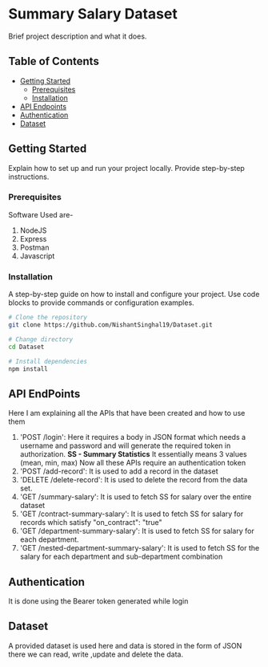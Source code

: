 # Summary Salary Dataset

Brief project description and what it does.

## Table of Contents

- [Getting Started](#getting-started)
  - [Prerequisites](#prerequisites)
  - [Installation](#installation)
- [API Endpoints](#api-endpoints)
- [Authentication](#authentication)
- [Dataset](#dataset)


## Getting Started

Explain how to set up and run your project locally. Provide step-by-step instructions.

### Prerequisites

Software Used are-
1. NodeJS
2. Express
3. Postman
4. Javascript

### Installation

A step-by-step guide on how to install and configure your project. Use code blocks to provide commands or configuration examples.

```bash
# Clone the repository
git clone https://github.com/NishantSinghal19/Dataset.git

# Change directory
cd Dataset

# Install dependencies
npm install
```

## API EndPoints

Here I am explaining all the APIs that have been created and how to use them
1. 'POST /login': Here it requires a body in JSON format which needs a username and password and will generate the required token in authorization.
**SS - Summary Statistics** It essentially means 3 values (mean, min, max)
Now all these APIs require an authentication token
2. 'POST /add-record': It is used to add a record in the dataset
3. 'DELETE /delete-record': It is used to delete the record from the data set.
4. 'GET /summary-salary': It is used to fetch SS for salary over the entire dataset
5. 'GET /contract-summary-salary': It is used to fetch SS for salary for records which satisfy "on_contract": "true"
6. 'GET /department-summary-salary': It is used to fetch SS for salary for each department.
7. 'GET /nested-department-summary-salary': It is used to fetch SS for the salary for each department and sub-department combination

## Authentication 

It is done using the Bearer token generated while login

## Dataset

A provided dataset is used here and data is stored in the form of JSON there we can read, write ,update and delete the data.
